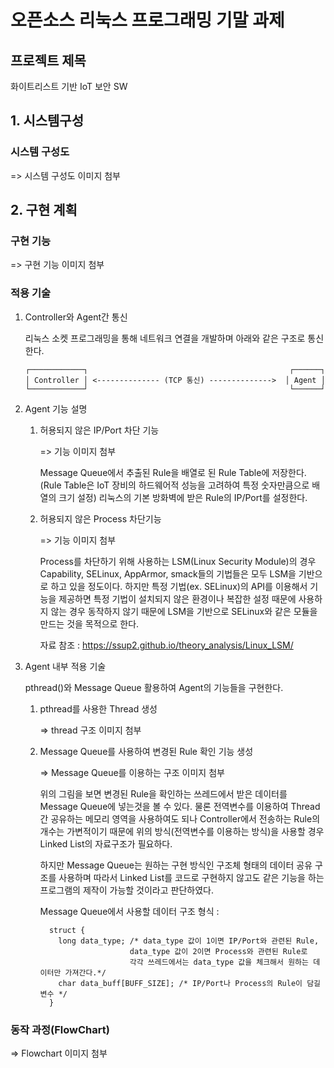 # 오픈소스 리눅스 프로그래밍 기말 과제


## 프로젝트 제목

화이트리스트 기반 IoT 보안 SW

## 1. 시스템구성

### 시스템 구성도
=> 시스템 구성도 이미지 첨부

## 2. 구현 계획

### 구현 기능
=> 구현 기능 이미지 첨부

### 적용 기술
1. Controller와 Agent간 통신 

    리눅스 소켓 프로그래밍을 통해 네트워크 연결을 개발하며 아래와 같은 구조로 통신한다.
    
       ┌────────────┐                                             ┌──────┐
       │ Controller │ <-------------- (TCP 통신) -------------->  │ Agent │
       └────────────┘                                             └──────┘

2. Agent 기능 설명
    1. 허용되지 않은 IP/Port 차단 기능
    
         => 기능 이미지 첨부

         Message Queue에서 추출된 Rule을 배열로 된 Rule Table에 저장한다. (Rule Table은 IoT 장비의 하드웨어적 성능을 고려하여 특정 숫자만큼으로 배열의 크기 설정)
         리눅스의 기본 방화벽에 받은 Rule의 IP/Port를 설정한다.
         
     2. 허용되지 않은 Process 차단기능
     
        => 기능 이미지 첨부
        
        Process를 차단하기 위해 사용하는 LSM(Linux Security Module)의 경우 Capability, SELinux, AppArmor, smack들의 기법들은 모두 LSM을 기반으로 하고 있을 정도이다. 하지만 특정 기법(ex. SELinux)의 API를 이용해서 기능을 제공하면 특정 기법이 설치되지 않은 환경이나 복잡한 설정 때문에 사용하지 않는 경우 동작하지 않기 때문에 LSM을 기반으로 SELinux와 같은 모듈을 만드는 것을 목적으로 한다.
        
        자료 참조 : https://ssup2.github.io/theory_analysis/Linux_LSM/

3. Agent 내부 적용 기술

    pthread()와 Message Queue 활용하여 Agent의 기능들을 구현한다.
    
    1. pthread를 사용한 Thread 생성
    
         => thread 구조 이미지 첨부
    
    2. Message Queue를 사용하여 변경된 Rule 확인 기능 생성
     
         => Message Queue를 이용하는 구조 이미지 첨부
     
         위의 그림을 보면 변경된 Rule을 확인하는 쓰레드에서 받은 데이터를 Message Queue에 넣는것을 볼 수 있다. 물론 전역변수를 이용하여 Thread간 공유하는 메모리 영역을 사용하여도 되나 Controller에서 전송하는 Rule의 개수는 가변적이기 때문에 위의 방식(전역변수를 이용하는 방식)을 사용할 경우 Linked List의 자료구조가 필요하다.
     
         하지만 Message Queue는 원하는 구현 방식인 구조체 형태의 데이터 공유 구조를 사용하며 따라서 Linked List를 코드로 구현하지 않고도 같은 기능을 하는 프로그램의 제작이 가능할 것이라고 판단하였다.
         
         Message Queue에서 사용할 데이터 구조 형식 :

             struct { 
               long data_type; /* data_type 값이 1이면 IP/Port와 관련된 Rule,
                               data_type 값이 2이면 Process와 관련된 Rule로
                               각각 쓰레드에서는 data_type 값을 체크해서 원하는 데이터만 가져간다.*/
               char data_buff[BUFF_SIZE]; /* IP/Port나 Process의 Rule이 담길 변수 */  
             }

### 동작 과정(FlowChart)

  => Flowchart 이미지 첨부
